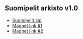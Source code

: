 ## Suomipelit arkisto v1.0

* [Suomipelit.zip](https://drive.google.com/file/d/1sYzMLo9OswJc4P1xFEAHtyA29IZejZgG/view?usp=sharing)
* [Magnet link #1](magnet:?xt=urn:btih:7f6dbc4e60e99da4d1f3dd2827b9613839297a21&dn=Suomipelit&tr=udp%3a%2f%2fexodus.desync.com%3a6969%2fannounce&tr=udp%3a%2f%2fipv4.tracker.harry.lu%3a80%2fannounce&tr=udp%3a%2f%2ftracker.opentrackr.org%3a1337%2fannounce&tr=udp%3a%2f%2ftracker.pirateparty.gr%3a6969%2fannounce&tr=udp%3a%2f%2ftracker.openbittorrent.com%3a80%2fannounce&tr=udp%3a%2f%2fexplodie.org%3a6969%2fannounce&tr=udp%3a%2f%2ftracker.leechers-paradise.org%3a6969%2fannounce&tr=udp%3a%2f%2ftracker.open-internet.nl%3a6969%2fannounce&tr=udp%3a%2f%2ftracker.cyberia.is%3a6969%2fannounce&tr=udp%3a%2f%2ftracker.coppersurfer.tk%3a6969%2fannounce&tr=udp%3a%2f%2ftracker.tiny-vps.com%3a6969%2fannounce&tr=udp%3a%2f%2ftracker.pomf.se%3a80%2fannounce&tr=udp%3a%2f%2ftracker.torrent.eu.org%3a451%2fannounce&tr=udp%3a%2f%2fzephir.monocul.us%3a6969%2fannounce&tr=udp%3a%2f%2ftracker.uw0.xyz%3a6969%2fannounce&tr=udp%3a%2f%2fbt.xxx-tracker.com%3a2710%2fannounce&tr=udp%3a%2f%2fretracker.lanta-net.ru%3a2710%2fannounce&tr=udp%3a%2f%2f9.rarbg.me%3a2710%2fannounce&tr=udp%3a%2f%2f9.rarbg.to%3a2710%2fannounce&tr=udp%3a%2f%2ftracker4.itzmx.com%3a2710%2fannounce&tr=http%3a%2f%2f104.238.198.186%3a8000%2fannounce&tr=udp%3a%2f%2f104.238.198.186%3a8000%2fannounce&tr=ws%3a%2f%2ftracker.btsync.cf%3a2710%2fannounce&tr=wss%3a%2f%2ftracker.openwebtorrent.com%3a443%2fannounce&tr=wss%3a%2f%2ftracker.fastcast.nz%3a443%2fannounce&tr=wss%3a%2f%2ftracker.btorrent.xyz%3a443%2fannounce&tr=http%3a%2f%2ftracker2.wasabii.com.tw%3a6969%2fannounce&tr=http%3a%2f%2fopen.kickasstracker.com%3a80%2fannounce&tr=https%3a%2f%2fopen.kickasstracker.com%3a443%2fannounce&tr=http%3a%2f%2f0d.kebhana.mx%3a443%2fannounce&tr=http%3a%2f%2fservandroidkino.ru%3a80%2fannounce&tr=http%3a%2f%2ftracker.openbittorrent.com%3a80%2fannounce&tr=http%3a%2f%2fbt.dl1234.com%3a80%2fannounce&tr=http%3a%2f%2fannounce.torrentsmd.com%3a6969%2fannounce&tr=http%3a%2f%2fomg.wtftrackr.pw%3a1337%2fannounce&tr=http%3a%2f%2ftracker.tfile.me%3a80%2fannounce&tr=https%3a%2f%2fopen.acgnxtracker.com%3a443%2fannounce&tr=http%3a%2f%2fbt.artvid.ru%3a6969%2fannounce&tr=http%3a%2f%2fagusiq-torrents.pl%3a6969%2fannounce&tr=http%3a%2f%2ftorrentsmd.me%3a8080%2fannounce&tr=http%3a%2f%2fretracker.telecom.by%3a80%2fannounce&tr=http%3a%2f%2fretracker.omsk.ru%3a2710%2fannounce&tr=http%3a%2f%2fretracker.bashtel.ru%3a80%2fannounce&tr=http%3a%2f%2falpha.torrenttracker.nl%3a443%2fannounce&tr=http%3a%2f%2fshare.camoe.cn%3a8080%2fannounce&tr=http%3a%2f%2ftorrent.nwps.ws%3a6969%2fannounce&tr=http%3a%2f%2ftracker2.itzmx.com%3a6961%2fannounce&tr=http%3a%2f%2fopen.acgtracker.com%3a1096%2fannounce&tr=http%3a%2f%2fopen.acgnxtracker.com%3a80%2fannounce&tr=http%3a%2f%2ftracker.publicbt.com%3a80%2fannounce&tr=http%3a%2f%2ftracker.city9x.com%3a2710%2fannounce&tr=http%3a%2f%2fretracker.mgts.by%3a80%2fannounce&tr=http%3a%2f%2ftracker.opentrackr.org%2fannounce&tr=http%3a%2f%2ftracker.electro-torrent.pl%3a80%2fannounce&tr=http%3a%2f%2fbigfoot1942.sektori.org%3a6969%2fannounce&tr=http%3a%2f%2ftracker.torrentyorg.pl%3a80%2fannounce&tr=http%3a%2f%2fretracker.spark-rostov.ru%3a80%2fannounce&tr=https%3a%2f%2fevening-badlands-6215.herokuapp.com%3a443%2fannounce&tr=http%3a%2f%2ftracker.opentrackr.org%3a1337%2fannounce&tr=http%3a%2f%2ftracker.publicbt.com%2fannounce&tr=http%3a%2f%2ftracker.vanitycore.co%3a6969%2fannounce&tr=http%3a%2f%2fsandrotracker.biz%3a1337%2fannounce&tr=http%3a%2f%2ftracker.trackerfix.com%2fannounce&tr=http%3a%2f%2fmgtracker.org%3a6969%2fannounce&tr=http%3a%2f%2ftracker.mg64.net%3a6881%2fannounce&tr=udp%3a%2f%2ftracker.publicbt.com%3a80%2fannounce&tr=udp%3a%2f%2ftracker.vanitycore.co%3a6969%2fannounce&tr=udp%3a%2f%2fsandrotracker.biz%3a1337%2fannounce&tr=udp%3a%2f%2fpublic.popcorn-tracker.org%3a6969%2fannounce&tr=udp%3a%2f%2ftracker2.christianbro.pw%3a6969%2fannounce&tr=udp%3a%2f%2ftracker.christianbro.pw%3a6969%2fannounce&tr=udp%3a%2f%2ftracker.grepler.com%3a6969%2fannounce&tr=udp%3a%2f%2ftorrent.gresille.org%3a80%2fannounce&tr=udp%3a%2f%2ftc.animereactor.ru%3a8082%2fannounce&tr=udp%3a%2f%2fbt.aoeex.com%3a8000%2fannounce&tr=udp%3a%2f%2ftracker.acg.gg%3a2710%2fannounce&tr=udp%3a%2f%2ftracker.xku.tv%3a6969%2fannounce&tr=udp%3a%2f%2ftracker.cypherpunks.ru%3a6969%2fannounce&tr=udp%3a%2f%2ftracker4.piratux.com%3a6969%2fannounce&tr=udp%3a%2f%2fsantost12.xyz%3a6969%2fannounce&tr=udp%3a%2f%2fopen.facedatabg.net%3a6969%2fannounce&tr=udp%3a%2f%2finferno.demonoid.ooo%3a3389%2fannounce&tr=udp%3a%2f%2ftracker.safe.moe%3a6969%2fannounce&tr=udp%3a%2f%2ftracker.desu.sh%3a6969%2fannounce&tr=udp%3a%2f%2fsd-95.allfon.net%3a2710%2fannounce&tr=udp%3a%2f%2ftracker.mgtracker.org%3a2710%2fannounce&tr=udp%3a%2f%2ftracker.internetwarriors.net%3a1337%2fannounce&tr=udp%3a%2f%2ftracker.justseed.it%3a1337%2fannounce&tr=udp%3a%2f%2fpubt.in%3a2710%2fannounce&tr=udp%3a%2f%2fthetracker.org%3a80%2fannounce&tr=udp%3a%2f%2ftrackerxyz.tk%3a1337%2fannounce&tr=udp%3a%2f%2finferno.demonoid.pw%3a3418%2fannounce&tr=udp%3a%2f%2fallesanddro.de%3a1337%2fannounce&tr=udp%3a%2f%2ftracker.dler.org%3a6969%2fannounce&tr=udp%3a%2f%2ftracker.skyts.net%3a6969%2fannounce&tr=udp%3a%2f%2fretracker.nts.su%3a2710%2fannounce&tr=udp%3a%2f%2ftracker.kamigami.org%3a2710%2fannounce&tr=udp%3a%2f%2fz.crazyhd.com%3a2710%2fannounce&tr=udp%3a%2f%2ftracker.files.fm%3a6969%2fannounce&tr=udp%3a%2f%2fretracker.coltel.ru%3a2710%2fannounce&tr=udp%3a%2f%2ftracker.piratepublic.com%3a1337%2fannounce&tr=udp%3a%2f%2fpeerfect.org%3a6969%2fannounce&tr=udp%3a%2f%2ftracker.zer0day.to%3a1337%2fannounce&tr=udp%3a%2f%2ftracker1.wasabii.com.tw%3a6969%2fannounce&tr=udp%3a%2f%2fp4p.arenabg.com%3a1337&tr=udp%3a%2f%2fp4p.arenabg.com%3a1337%2fannounce&tr=udp%3a%2f%2fcastradio.net%3a6969%2fannounce&tr=udp%3a%2f%2feddie4.nl%3a6969%2fannounce&tr=udp%3a%2f%2ftracker.x4w.co%3a6969%2fannounce&tr=udp%3a%2f%2fglotorrents.pw%3a6969%2fannounce&tr=udp%3a%2f%2fp4p.arenabg.ch%3a1337%2fannounce&tr=udp%3a%2f%2ftracker.blackunicorn.xyz%3a6969%2fannounce&tr=udp%3a%2f%2ftracker.sktorrent.net%3a6969%2fannounce&tr=udp%3a%2f%2fasnet.pw%3a2710%2fannounce&tr=udp%3a%2f%2ftracker.bluefrog.pw%3a2710%2fannounce&tr=udp%3a%2f%2ftracker.halfchub.club%3a6969%2fannounce&tr=udp%3a%2f%2fpackages.crunchbangplusplus.org%3a6969%2fannounce&tr=udp%3a%2f%2ftracker.tvunderground.org.ru%3a3218%2fannounce&tr=udp%3a%2f%2fopen.stealth.si%3a80%2fannounce&tr=udp%3a%2f%2ftracker.trackerfix.com%3a80%2fannounce&tr=udp%3a%2f%2fmgtracker.org%3a6969%2fannounce&tr=udp%3a%2f%2ftracker.mg64.net%3a6969%2fannounce&tr=udp%3a%2f%2ftracker.swateam.org.uk%3a2710%2fannounce)
* [Magnet link #2](magnet:?xt=urn:btih:52df80ea52f121c2ec1545f4a7570b21f60c160b&dn=Suomipelit.zip&tr=udp%3a%2f%2fopen.stealth.si%3a80%2fannounce&tr=http%3a%2f%2fopen.acgnxtracker.com%3a80%2fannounce&tr=udp%3a%2f%2fzephir.monocul.us%3a6969%2fannounce&tr=udp%3a%2f%2ftracker.open-internet.nl%3a6969%2fannounce&tr=udp%3a%2f%2ftracker.torrent.eu.org%3a451%2fannounce&tr=http%3a%2f%2fshare.camoe.cn%3a8080%2fannounce&tr=udp%3a%2f%2f9.rarbg.to%3a2710%2fannounce&tr=udp%3a%2f%2fretracker.lanta-net.ru%3a2710%2fannounce&tr=udp%3a%2f%2ftracker.uw0.xyz%3a6969%2fannounce&tr=udp%3a%2f%2ftracker.tiny-vps.com%3a6969%2fannounce&tr=udp%3a%2f%2ftracker.coppersurfer.tk%3a6969%2fannounce&tr=udp%3a%2f%2ftracker.cyberia.is%3a6969%2fannounce&tr=http%3a%2f%2f104.238.198.186%3a8000%2fannounce&tr=udp%3a%2f%2f104.238.198.186%3a8000%2fannounce&tr=udp%3a%2f%2fbt.xxx-tracker.com%3a2710%2fannounce&tr=udp%3a%2f%2ftracker.opentrackr.org%3a1337%2fannounce&tr=http%3a%2f%2ftracker.torrentyorg.pl%3a80%2fannounce&tr=udp%3a%2f%2ftracker4.itzmx.com%3a2710%2fannounce&tr=ws%3a%2f%2ftracker.btsync.cf%3a2710%2fannounce&tr=wss%3a%2f%2ftracker.openwebtorrent.com%3a443%2fannounce&tr=wss%3a%2f%2ftracker.fastcast.nz%3a443%2fannounce&tr=wss%3a%2f%2ftracker.btorrent.xyz%3a443%2fannounce&tr=http%3a%2f%2f0d.kebhana.mx%3a443%2fannounce&tr=http%3a%2f%2fservandroidkino.ru%3a80%2fannounce&tr=http%3a%2f%2fopen.kickasstracker.com%3a80%2fannounce&tr=https%3a%2f%2fopen.kickasstracker.com%3a443%2fannounce&tr=udp%3a%2f%2fsandrotracker.biz%3a1337%2fannounce&tr=udp%3a%2f%2ftracker.vanitycore.co%3a6969%2fannounce&tr=http%3a%2f%2fsandrotracker.biz%3a1337%2fannounce&tr=http%3a%2f%2ftracker.vanitycore.co%3a6969%2fannounce&tr=udp%3a%2f%2ftracker.safe.moe%3a6969%2fannounce&tr=udp%3a%2f%2ftracker.publicbt.com%3a80%2fannounce&tr=udp%3a%2f%2fsantost12.xyz%3a6969%2fannounce&tr=udp%3a%2f%2fsd-95.allfon.net%3a2710%2fannounce&tr=https%3a%2f%2fevening-badlands-6215.herokuapp.com%3a443%2fannounce&tr=udp%3a%2f%2fopen.facedatabg.net%3a6969%2fannounce&tr=udp%3a%2f%2ftc.animereactor.ru%3a8082%2fannounce&tr=udp%3a%2f%2ftracker.grepler.com%3a6969%2fannounce&tr=udp%3a%2f%2fbt.aoeex.com%3a8000%2fannounce&tr=udp%3a%2f%2ftracker.acg.gg%3a2710%2fannounce&tr=udp%3a%2f%2ftracker.cypherpunks.ru%3a6969%2fannounce&tr=udp%3a%2f%2fpublic.popcorn-tracker.org%3a6969%2fannounce&tr=udp%3a%2f%2ftracker.xku.tv%3a6969%2fannounce&tr=udp%3a%2f%2ftracker2.christianbro.pw%3a6969%2fannounce&tr=udp%3a%2f%2ftracker.christianbro.pw%3a6969%2fannounce&tr=udp%3a%2f%2ftracker.desu.sh%3a6969%2fannounce&tr=http%3a%2f%2fbt.dl1234.com%3a80%2fannounce&tr=http%3a%2f%2fomg.wtftrackr.pw%3a1337%2fannounce&tr=http%3a%2f%2fretracker.mgts.by%3a80%2fannounce&tr=http%3a%2f%2ftracker.electro-torrent.pl%3a80%2fannounce&tr=http%3a%2f%2fagusiq-torrents.pl%3a6969%2fannounce&tr=https%3a%2f%2fopen.acgnxtracker.com%3a443%2fannounce&tr=http%3a%2f%2ftracker.tfile.me%3a80%2fannounce&tr=http%3a%2f%2ftorrentsmd.me%3a8080%2fannounce&tr=http%3a%2f%2fretracker.telecom.by%3a80%2fannounce&tr=http%3a%2f%2fretracker.bashtel.ru%3a80%2fannounce&tr=http%3a%2f%2fretracker.omsk.ru%3a2710%2fannounce&tr=http%3a%2f%2fretracker.spark-rostov.ru%3a80%2fannounce&tr=http%3a%2f%2ftracker2.itzmx.com%3a6961%2fannounce&tr=http%3a%2f%2fmgtracker.org%3a6969%2fannounce&tr=http%3a%2f%2falpha.torrenttracker.nl%3a443%2fannounce&tr=udp%3a%2f%2ftracker.kamigami.org%3a2710%2fannounce&tr=udp%3a%2f%2ftracker.swateam.org.uk%3a2710%2fannounce&tr=udp%3a%2f%2fp4p.arenabg.com%3a1337%2fannounce&tr=udp%3a%2f%2ftracker.tvunderground.org.ru%3a3218%2fannounce&tr=udp%3a%2f%2ftrackerxyz.tk%3a1337%2fannounce&tr=udp%3a%2f%2fretracker.nts.su%3a2710%2fannounce&tr=udp%3a%2f%2ftracker.skyts.net%3a6969%2fannounce&tr=udp%3a%2f%2fretracker.coltel.ru%3a2710%2fannounce&tr=udp%3a%2f%2fallesanddro.de%3a1337%2fannounce&tr=udp%3a%2f%2ftracker1.wasabii.com.tw%3a6969%2fannounce&tr=udp%3a%2f%2finferno.demonoid.pw%3a3418%2fannounce&tr=udp%3a%2f%2ftracker.dler.org%3a6969%2fannounce&tr=udp%3a%2f%2fpubt.in%3a2710%2fannounce&tr=udp%3a%2f%2fthetracker.org%3a80%2fannounce&tr=udp%3a%2f%2fpeerfect.org%3a6969%2fannounce&tr=udp%3a%2f%2ftracker.piratepublic.com%3a1337%2fannounce&tr=udp%3a%2f%2ftracker.zer0day.to%3a1337%2fannounce&tr=udp%3a%2f%2fz.crazyhd.com%3a2710%2fannounce&tr=udp%3a%2f%2ftracker.files.fm%3a6969%2fannounce&tr=udp%3a%2f%2ftracker.justseed.it%3a1337%2fannounce&tr=http%3a%2f%2fbigfoot1942.sektori.org%3a6969%2fannounce&tr=http%3a%2f%2ftorrent.nwps.ws%3a6969%2fannounce&tr=http%3a%2f%2ftracker.city9x.com%3a2710%2fannounce&tr=udp%3a%2f%2ftracker.halfchub.club%3a6969%2fannounce&tr=udp%3a%2f%2ftracker.bluefrog.pw%3a2710%2fannounce&tr=udp%3a%2f%2fpackages.crunchbangplusplus.org%3a6969%2fannounce&tr=udp%3a%2f%2fmgtracker.org%3a6969%2fannounce&tr=udp%3a%2f%2ftracker.mg64.net%3a6969%2fannounce&tr=udp%3a%2f%2ftracker.openbittorrent.com%3a80%2fannounce&tr=http%3a%2f%2ftracker2.wasabii.com.tw%3a6969%2fannounce&tr=http%3a%2f%2ftracker.publicbt.com%3a80%2fannounce&tr=http%3a%2f%2ftracker.mg64.net%3a6881%2fannounce&tr=http%3a%2f%2fbt.artvid.ru%3a6969%2fannounce&tr=http%3a%2f%2fopen.acgtracker.com%3a1096%2fannounce&tr=http%3a%2f%2ftracker.opentrackr.org%2fannounce&tr=http%3a%2f%2fannounce.torrentsmd.com%3a6969%2fannounce&tr=udp%3a%2f%2ftracker.trackerfix.com%3a80%2fannounce&tr=udp%3a%2f%2fexplodie.org%3a6969%2fannounce&tr=udp%3a%2f%2fasnet.pw%3a2710%2fannounce&tr=udp%3a%2f%2ftracker.mgtracker.org%3a2710%2fannounce&tr=udp%3a%2f%2ftracker4.piratux.com%3a6969%2fannounce&tr=http%3a%2f%2ftracker.trackerfix.com%2fannounce&tr=udp%3a%2f%2ftracker.pomf.se%3a80%2fannounce&tr=udp%3a%2f%2ftorrent.gresille.org%3a80%2fannounce&tr=udp%3a%2f%2ftracker.x4w.co%3a6969%2fannounce&tr=udp%3a%2f%2fcastradio.net%3a6969%2fannounce&tr=udp%3a%2f%2fp4p.arenabg.com%3a1337&tr=udp%3a%2f%2fipv4.tracker.harry.lu%3a80%2fannounce&tr=udp%3a%2f%2finferno.demonoid.ooo%3a3389%2fannounce&tr=udp%3a%2f%2ftracker.sktorrent.net%3a6969%2fannounce&tr=udp%3a%2f%2ftracker.blackunicorn.xyz%3a6969%2fannounce&tr=udp%3a%2f%2ftracker.internetwarriors.net%3a1337%2fannounce&tr=udp%3a%2f%2fexodus.desync.com%3a6969%2fannounce&tr=udp%3a%2f%2ftracker.pirateparty.gr%3a6969%2fannounce&tr=udp%3a%2f%2fp4p.arenabg.ch%3a1337%2fannounce&tr=udp%3a%2f%2fglotorrents.pw%3a6969%2fannounce&tr=udp%3a%2f%2feddie4.nl%3a6969%2fannounce&tr=udp%3a%2f%2f9.rarbg.me%3a2710%2fannounce&tr=http%3a%2f%2ftracker.opentrackr.org%3a1337%2fannounce&tr=udp%3a%2f%2ftracker.leechers-paradise.org%3a6969%2fannounce&tr=http%3a%2f%2ftracker.publicbt.com%2fannounce)
